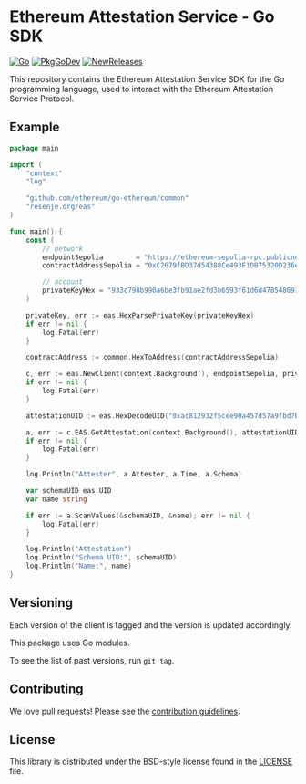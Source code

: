 # Ethereum Attestation Service - Go SDK

[![Go](https://github.com/janos/eas/workflows/Go/badge.svg)](https://github.com/janos/eas/actions)
[![PkgGoDev](https://pkg.go.dev/badge/resenje.org/eas)](https://pkg.go.dev/resenje.org/eas)
[![NewReleases](https://newreleases.io/badge.svg)](https://newreleases.io/github/janos/eas)

This repository contains the Ethereum Attestation Service SDK for the Go programming language, used to interact with the Ethereum Attestation Service Protocol.

## Example

```go
package main

import (
	"context"
	"log"

	"github.com/ethereum/go-ethereum/common"
	"resenje.org/eas"
)

func main() {
	const (
		// network
		endpointSepolia        = "https://ethereum-sepolia-rpc.publicnode.com/"
		contractAddressSepolia = "0xC2679fBD37d54388Ce493F1DB75320D236e1815e"

		// account
		privateKeyHex = "933c798b990a6be3fb91ae2fd3b6593f61d6d478548091205ee948b1de9c9f19" // this is not a real user key
	)

	privateKey, err := eas.HexParsePrivateKey(privateKeyHex)
	if err != nil {
		log.Fatal(err)
	}

	contractAddress := common.HexToAddress(contractAddressSepolia)

	c, err := eas.NewClient(context.Background(), endpointSepolia, privateKey, contractAddress, nil)
	if err != nil {
		log.Fatal(err)
	}

	attestationUID := eas.HexDecodeUID("0xac812932f5cee90a457d57a9fbd7b142b21ba99b809f982bbf86947f295281ff")

	a, err := c.EAS.GetAttestation(context.Background(), attestationUID)
	if err != nil {
		log.Fatal(err)
	}

	log.Println("Attester", a.Attester, a.Time, a.Schema)

	var schemaUID eas.UID
	var name string

	if err := a.ScanValues(&schemaUID, &name); err != nil {
		log.Fatal(err)
	}

	log.Println("Attestation")
	log.Println("Schema UID:", schemaUID)
	log.Println("Name:", name)
}
```

## Versioning

Each version of the client is tagged and the version is updated accordingly.

This package uses Go modules.

To see the list of past versions, run `git tag`.

## Contributing

We love pull requests! Please see the [contribution guidelines](CONTRIBUTING.md).

## License

This library is distributed under the BSD-style license found in the [LICENSE](LICENSE) file.
